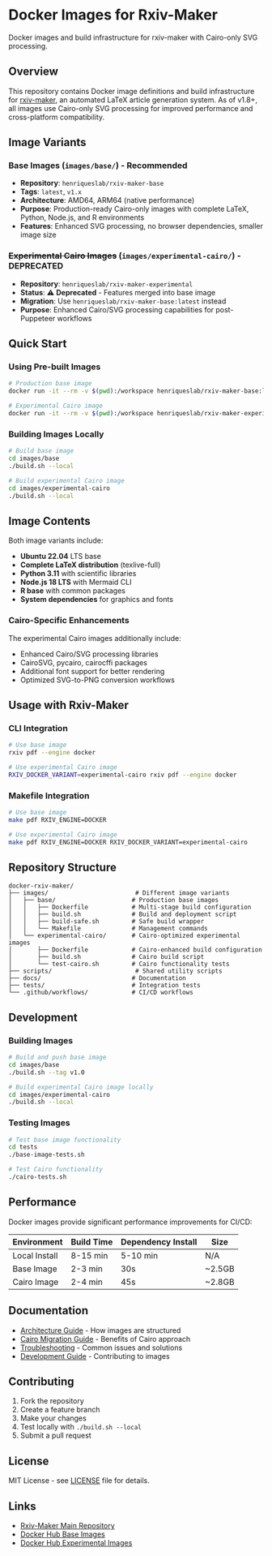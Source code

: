 # Docker Images for Rxiv-Maker

Docker images and build infrastructure for rxiv-maker with Cairo-only SVG processing.

## Overview

This repository contains Docker image definitions and build infrastructure for [rxiv-maker](https://github.com/HenriquesLab/rxiv-maker), an automated LaTeX article generation system. As of v1.8+, all images use Cairo-only SVG processing for improved performance and cross-platform compatibility.

## Image Variants

### Base Images (`images/base/`) - **Recommended**
- **Repository**: `henriqueslab/rxiv-maker-base`
- **Tags**: `latest`, `v1.x`
- **Architecture**: AMD64, ARM64 (native performance)
- **Purpose**: Production-ready Cairo-only images with complete LaTeX, Python, Node.js, and R environments
- **Features**: Enhanced SVG processing, no browser dependencies, smaller image size

### ~~Experimental Cairo Images~~ (`images/experimental-cairo/`) - **DEPRECATED**
- **Repository**: `henriqueslab/rxiv-maker-experimental`
- **Status**: ⚠️ **Deprecated** - Features merged into base image
- **Migration**: Use `henriqueslab/rxiv-maker-base:latest` instead
- **Purpose**: Enhanced Cairo/SVG processing capabilities for post-Puppeteer workflows

## Quick Start

### Using Pre-built Images

```bash
# Production base image
docker run -it --rm -v $(pwd):/workspace henriqueslab/rxiv-maker-base:latest

# Experimental Cairo image
docker run -it --rm -v $(pwd):/workspace henriqueslab/rxiv-maker-experimental:latest-cairo
```

### Building Images Locally

```bash
# Build base image
cd images/base
./build.sh --local

# Build experimental Cairo image
cd images/experimental-cairo
./build.sh --local
```

## Image Contents

Both image variants include:
- **Ubuntu 22.04** LTS base
- **Complete LaTeX distribution** (texlive-full)
- **Python 3.11** with scientific libraries
- **Node.js 18 LTS** with Mermaid CLI
- **R base** with common packages
- **System dependencies** for graphics and fonts

### Cairo-Specific Enhancements

The experimental Cairo images additionally include:
- Enhanced Cairo/SVG processing libraries
- CairoSVG, pycairo, cairocffi packages
- Additional font support for better rendering
- Optimized SVG-to-PNG conversion workflows

## Usage with Rxiv-Maker

### CLI Integration
```bash
# Use base image
rxiv pdf --engine docker

# Use experimental Cairo image
RXIV_DOCKER_VARIANT=experimental-cairo rxiv pdf --engine docker
```

### Makefile Integration
```bash
# Use base image
make pdf RXIV_ENGINE=DOCKER

# Use experimental Cairo image
make pdf RXIV_ENGINE=DOCKER RXIV_DOCKER_VARIANT=experimental-cairo
```

## Repository Structure

```
docker-rxiv-maker/
├── images/                        # Different image variants
│   ├── base/                     # Production base images
│   │   ├── Dockerfile            # Multi-stage build configuration
│   │   ├── build.sh              # Build and deployment script
│   │   ├── build-safe.sh         # Safe build wrapper
│   │   └── Makefile              # Management commands
│   └── experimental-cairo/       # Cairo-optimized experimental images
│       ├── Dockerfile            # Cairo-enhanced build configuration
│       ├── build.sh              # Cairo build script
│       └── test-cairo.sh         # Cairo functionality tests
├── scripts/                       # Shared utility scripts
├── docs/                         # Documentation
├── tests/                        # Integration tests
└── .github/workflows/            # CI/CD workflows
```

## Development

### Building Images

```bash
# Build and push base image
cd images/base
./build.sh --tag v1.0

# Build experimental Cairo image locally
cd images/experimental-cairo
./build.sh --local
```

### Testing Images

```bash
# Test base image functionality
cd tests
./base-image-tests.sh

# Test Cairo functionality
./cairo-tests.sh
```

## Performance

Docker images provide significant performance improvements for CI/CD:

| Environment | Build Time | Dependency Install | Size |
|-------------|------------|-------------------|------|
| Local Install | 8-15 min | 5-10 min | N/A |
| Base Image | 2-3 min | 30s | ~2.5GB |
| Cairo Image | 2-4 min | 45s | ~2.8GB |

## Documentation

- [Architecture Guide](docs/architecture.md) - How images are structured
- [Cairo Migration Guide](docs/cairo-migration.md) - Benefits of Cairo approach
- [Troubleshooting](docs/troubleshooting.md) - Common issues and solutions
- [Development Guide](docs/development.md) - Contributing to images

## Contributing

1. Fork the repository
2. Create a feature branch
3. Make your changes
4. Test locally with `./build.sh --local`
5. Submit a pull request

## License

MIT License - see [LICENSE](LICENSE) file for details.

## Links

- [Rxiv-Maker Main Repository](https://github.com/HenriquesLab/rxiv-maker)
- [Docker Hub Base Images](https://hub.docker.com/r/henriqueslab/rxiv-maker-base)
- [Docker Hub Experimental Images](https://hub.docker.com/r/henriqueslab/rxiv-maker-experimental)